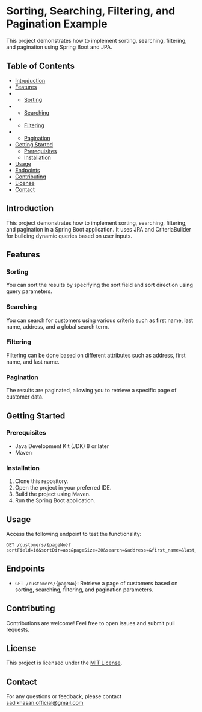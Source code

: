 # Sorting, Searching, Filtering, and Pagination Example

This project demonstrates how to implement sorting, searching, filtering, and pagination using Spring Boot and JPA.

## Table of Contents

- [Introduction](#introduction)
- [Features](#features)
- - [Sorting](#sorting)
- - [Searching](#searching)
- - [Filtering](#filtering)
- - [Pagination](#pagination)
- [Getting Started](#getting-started)
  - [Prerequisites](#prerequisites)
  - [Installation](#installation)
- [Usage](#usage)
- [Endpoints](#endpoints)
- [Contributing](#contributing)
- [License](#license)
- [Contact](#contact)

## Introduction

This project demonstrates how to implement sorting, searching, filtering, and pagination in a Spring Boot application. It uses JPA and CriteriaBuilder for building dynamic queries based on user inputs.

## Features

### Sorting

You can sort the results by specifying the sort field and sort direction using query parameters.

### Searching

You can search for customers using various criteria such as first name, last name, address, and a global search term.

### Filtering

Filtering can be done based on different attributes such as address, first name, and last name.

### Pagination

The results are paginated, allowing you to retrieve a specific page of customer data.

## Getting Started

### Prerequisites

- Java Development Kit (JDK) 8 or later
- Maven

### Installation

1. Clone this repository.
2. Open the project in your preferred IDE.
3. Build the project using Maven.
4. Run the Spring Boot application.

## Usage

Access the following endpoint to test the functionality:

```
GET /customers/{pageNo}?sortField=id&sortDir=asc&pageSize=20&search=&address=&first_name=&last_name=
```

## Endpoints

- `GET /customers/{pageNo}`: Retrieve a page of customers based on sorting, searching, filtering, and pagination parameters.

## Contributing

Contributions are welcome! Feel free to open issues and submit pull requests.

## License

This project is licensed under the [MIT License](LICENSE).

## Contact

For any questions or feedback, please contact sadikhasan.official@gmail.com

```
